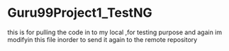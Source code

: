 # Guru99Project1_TestNG
this is for pulling the code in to my local ,for testing purpose
and again im modifyin this file inorder to send it again to the remote repository
